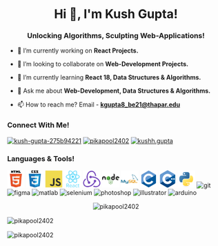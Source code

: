 <h1 align="center">Hi 👋, I'm Kush Gupta!</h1>
<h3 align="center">Unlocking Algorithms, Sculpting Web-Applications!</h3>

-   🔭 I’m currently working on **React Projects.**

-   👯 I’m looking to collaborate on **Web-Development Projects.**

-   🌱 I’m currently learning **React 18, Data Structures & Algorithms.**

-   💬 Ask me about **Web-Development, Data Structures & Algorithms.**

-   📫 How to reach me? Email - **kgupta8_be21@thapar.edu**

<h3 align="left">Connect With Me!</h3>
<p align="left">
<a href="https://linkedin.com/in/kush-gupta-275b94221" target="blank"><img align="center" src="https://raw.githubusercontent.com/rahuldkjain/github-profile-readme-generator/master/src/images/icons/Social/linked-in-alt.svg" alt="kush-gupta-275b94221" height="30" width="40" /></a>
<a href="https://www.leetcode.com/pikapool2402" target="blank"><img align="center" src="https://raw.githubusercontent.com/rahuldkjain/github-profile-readme-generator/master/src/images/icons/Social/leet-code.svg" alt="pikapool2402" height="30" width="40" /></a>
<a href="https://www.instagram.com/kushh.gupta/" target="blank"><img align="center" src="https://raw.githubusercontent.com/rahuldkjain/github-profile-readme-generator/master/src/images/icons/Social/instagram.svg" alt="kushh.gupta" height="30" width="40" /></a>
</p>

<h3 align="left">Languages & Tools!</h3>
<p align="left" class="languages">
    <a href="https://www.w3.org/html/" target="_blank" rel="noreferrer" style="text-decoration: none">
        <img
            src="https://raw.githubusercontent.com/devicons/devicon/master/icons/html5/html5-original-wordmark.svg"
            alt="html5"
            width="40"
            height="40"
        />
    </a>
    <a href="https://www.w3schools.com/css/" target="_blank" rel="noreferrer" style="text-decoration: none">
        <img
            src="https://raw.githubusercontent.com/devicons/devicon/master/icons/css3/css3-original-wordmark.svg"
            alt="css3"
            width="40"
            height="40"
        />
    </a>
    <a
        href="https://developer.mozilla.org/en-US/docs/Web/JavaScript"
        target="_blank"
        rel="noreferrer" style="text-decoration: none"
    >
        <img
            src="https://raw.githubusercontent.com/devicons/devicon/master/icons/javascript/javascript-original.svg"
            alt="javascript"
            width="40"
            height="40"
        />
    </a>
    <a href="https://reactjs.org/" target="_blank" rel="noreferrer" style="text-decoration: none">
        <img
            src="https://raw.githubusercontent.com/devicons/devicon/master/icons/react/react-original-wordmark.svg"
            alt="react"
            width="40"
            height="40"
        />
    </a>
    <a href="https://redux.js.org" target="_blank" rel="noreferrer" style="text-decoration: none">
        <img
            src="https://raw.githubusercontent.com/devicons/devicon/master/icons/redux/redux-original.svg"
            alt="redux"
            width="40"
            height="40"
        />
    </a>
    <a href="https://nodejs.org" target="_blank" rel="noreferrer" style="text-decoration: none">
        <img
            src="https://raw.githubusercontent.com/devicons/devicon/master/icons/nodejs/nodejs-original-wordmark.svg"
            alt="nodejs"
            width="40"
            height="40"
        />
    </a>
    <a href="https://www.mysql.com/" target="_blank" rel="noreferrer" style="text-decoration: none">
        <img
            src="https://raw.githubusercontent.com/devicons/devicon/master/icons/mysql/mysql-original-wordmark.svg"
            alt="mysql"
            width="40"
            height="40"
        />
    </a>
    <a href="https://www.cprogramming.com/" target="_blank" rel="noreferrer" style="text-decoration: none">
        <img
            src="https://raw.githubusercontent.com/devicons/devicon/master/icons/c/c-original.svg"
            alt="c"
            width="40"
            height="40"
        />
    </a>
    <a href="https://www.w3schools.com/cpp/" target="_blank" rel="noreferrer" style="text-decoration: none">
        <img
            src="https://raw.githubusercontent.com/devicons/devicon/master/icons/cplusplus/cplusplus-original.svg"
            alt="cplusplus"
            width="40"
            height="40"
        />
    </a>
    <a href="https://www.python.org" target="_blank" rel="noreferrer" style="text-decoration: none">
        <img
            src="https://raw.githubusercontent.com/devicons/devicon/master/icons/python/python-original.svg"
            alt="python"
            width="40"
            height="40"
        />
    </a>
    <a href="https://git-scm.com/" target="_blank" rel="noreferrer" style="text-decoration: none">
        <img
            src="https://www.vectorlogo.zone/logos/git-scm/git-scm-icon.svg"
            alt="git"
            width="40"
            height="40"
        />
    </a>
    <a href="https://www.figma.com/" target="_blank" rel="noreferrer" style="text-decoration: none">
        <img
            src="https://www.vectorlogo.zone/logos/figma/figma-icon.svg"
            alt="figma"
            width="40"
            height="40"
        />
    </a>
    <a href="https://www.mathworks.com/" target="_blank" rel="noreferrer" style="text-decoration: none">
        <img
            src="https://upload.wikimedia.org/wikipedia/commons/2/21/Matlab_Logo.png"
            alt="matlab"
            width="40"
            height="40"
        />
    </a>
    <a href="https://www.selenium.dev" target="_blank" rel="noreferrer" style="text-decoration: none">
        <img
            src="https://raw.githubusercontent.com/detain/svg-logos/780f25886640cef088af994181646db2f6b1a3f8/svg/selenium-logo.svg"
            alt="selenium"
            width="40"
            height="40"
        />
    </a>
    <a href="https://www.photoshop.com/en" target="_blank" rel="noreferrer" style="text-decoration: none">
        <img
            src="https://upload.wikimedia.org/wikipedia/commons/thumb/a/af/Adobe_Photoshop_CC_icon.svg/2101px-Adobe_Photoshop_CC_icon.svg.png"
            alt="photoshop"
            width="40"
            height="40"
        />
    </a>
    <a
        href="https://www.adobe.com/in/products/illustrator.html"
        target="_blank"
        rel="noreferrer" style="text-decoration: none"
    >
        <img
            src="https://upload.wikimedia.org/wikipedia/commons/thumb/f/fb/Adobe_Illustrator_CC_icon.svg/2101px-Adobe_Illustrator_CC_icon.svg.png"
            alt="illustrator"
            width="40"
            height="40"
        />
    </a>
    <a href="https://www.arduino.cc/" target="_blank" rel="noreferrer" style="text-decoration: none">
        <img
            src="https://cdn.worldvectorlogo.com/logos/arduino-1.svg"
            alt="arduino"
            width="40"
            height="40"
        />
    </a>
</p>

<p align="center">
    <img align="center" src="https://github-readme-stats.vercel.app/api/top-langs?username=pikapool2402&show_icons=true&locale=en&layout=compact" alt="pikapool2402" />
</p>

<div style="display: flex, justify-content: space-evenly">
    <p>
        <img align="center" src="https://github-readme-stats.vercel.app/api?username=pikapool2402&show_icons=true&locale=en" alt="pikapool2402" />
    </p>
    <p>
        <img align="center" src="https://github-readme-streak-stats.herokuapp.com/?user=pikapool2402&" alt="pikapool2402" />
    </p>
<div>

